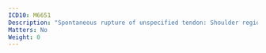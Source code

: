 ```yaml
---
ICD10: M6651
Description: "Spontaneous rupture of unspecified tendon: Shoulder region"
Matters: No
Weight: 0
---
```


